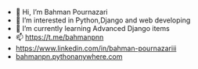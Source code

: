 - 👋 Hi, I’m Bahman Pournazari
- 👀 I’m interested in Python,Django and web developing
- 🌱 I’m currently learning Advanced Django items
- 📫 https://t.me/bahmanpnn
- https://www.linkedin.com/in/bahman-pournazariii
- [bahmanpn.pythonanywhere.com](http://bahmanpn.pythonanywhere.com/)
      

<!---
bahmanpnn/bahmanpnn is a ✨ special ✨ repository because its `README.md` (this file) appears on your GitHub profile.
You can click the Preview link to take a look at your changes.
--->
